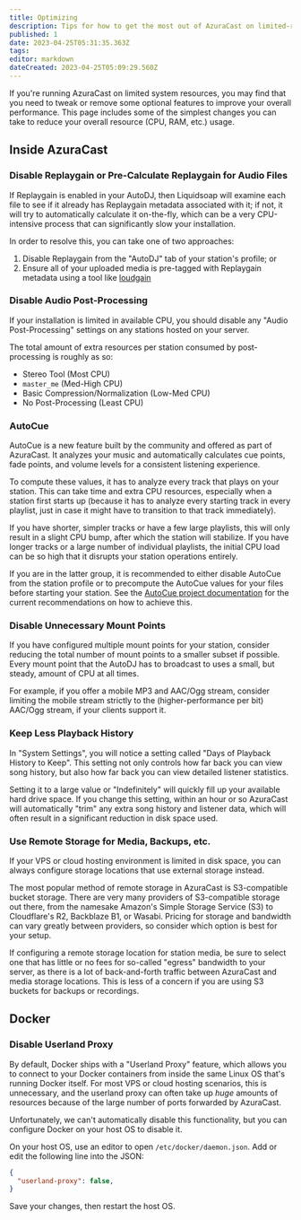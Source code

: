 ```yaml
---
title: Optimizing
description: Tips for how to get the most out of AzuraCast on limited-resource installations.
published: 1
date: 2023-04-25T05:31:35.363Z
tags: 
editor: markdown
dateCreated: 2023-04-25T05:09:29.560Z
---
```


If you're running AzuraCast on limited system resources, you may find that you need to tweak or remove some optional features to improve your overall performance. This page includes some of the simplest changes you can take to reduce your overall resource (CPU, RAM, etc.) usage.

## Inside AzuraCast

### Disable Replaygain or Pre-Calculate Replaygain for Audio Files

If Replaygain is enabled in your AutoDJ, then Liquidsoap will examine each file to see if it already has Replaygain metadata associated with it; if not, it will try to automatically calculate it on-the-fly, which can be a very CPU-intensive process that can significantly slow your installation.

In order to resolve this, you can take one of two approaches:

1. Disable Replaygain from the "AutoDJ" tab of your station's profile; or
2. Ensure all of your uploaded media is pre-tagged with Replaygain metadata using a tool like [loudgain](https://github.com/Moonbase59/loudgain)

### Disable Audio Post-Processing

If your installation is limited in available CPU, you should disable any "Audio Post-Processing" settings on any stations hosted on your server.

The total amount of extra resources per station consumed by post-processing is roughly as so:

- Stereo Tool (Most CPU)
- `master_me` (Med-High CPU)
- Basic Compression/Normalization (Low-Med CPU)
- No Post-Processing (Least CPU)

### AutoCue

AutoCue is a new feature built by the community and offered as part of AzuraCast. It analyzes your music and automatically calculates cue points, fade points, and volume levels for a consistent listening experience.

To compute these values, it has to analyze every track that plays on your station. This can take time and extra CPU resources, especially when a station first starts up (because it has to analyze every starting track in every playlist, just in case it might have to transition to that track immediately).

If you have shorter, simpler tracks or have a few large playlists, this will only result in a slight CPU bump, after which the station will stabilize. If you have longer tracks or a large number of individual playlists, the initial CPU load can be so high that it disrupts your station operations entirely.

If you are in the latter group, it is recommended to either disable AutoCue from the station profile or to precompute the AutoCue values for your files before starting your station. See the [AutoCue project documentation](https://github.com/Moonbase59/autocue/) for the current recommendations on how to achieve this.

### Disable Unnecessary Mount Points

If you have configured multiple mount points for your station, consider reducing the total number of mount points to a smaller subset if possible. Every mount point that the AutoDJ has to broadcast to uses a small, but steady, amount of CPU at all times.

For example, if you offer a mobile MP3 and AAC/Ogg stream, consider limiting the mobile stream strictly to the (higher-performance per bit) AAC/Ogg stream, if your clients support it.

### Keep Less Playback History

In "System Settings", you will notice a setting called "Days of Playback History to Keep". This setting not only controls how far back you can view song history, but also how far back you can view detailed listener statistics.

Setting it to a large value or "Indefinitely" will quickly fill up your available hard drive space. If you change this setting, within an hour or so AzuraCast will automatically "trim" any extra song history and listener data, which will often result in a significant reduction in disk space used.

### Use Remote Storage for Media, Backups, etc.

If your VPS or cloud hosting environment is limited in disk space, you can always configure storage locations that use external storage instead.

The most popular method of remote storage in AzuraCast is S3-compatible bucket storage. There are very many providers of S3-compatible storage out there, from the namesake Amazon's Simple Storage Service (S3) to Cloudflare's R2, Backblaze B1, or Wasabi. Pricing for storage and bandwidth can vary greatly between providers, so consider which option is best for your setup.

If configuring a remote storage location for station media, be sure to select one that has little or no fees for so-called "egress" bandwidth to your server, as there is a lot of back-and-forth traffic between AzuraCast and media storage locations. This is less of a concern if you are using S3 buckets for backups or recordings.

## Docker

### Disable Userland Proxy

By default, Docker ships with a "Userland Proxy" feature, which allows you to connect to your Docker containers from inside the same Linux OS that's running Docker itself. For most VPS or cloud hosting scenarios, this is unnecessary, and the userland proxy can often take up *huge* amounts of resources because of the large number of ports forwarded by AzuraCast.

Unfortunately, we can't automatically disable this functionality, but you can configure Docker on your host OS to disable it.

On your host OS, use an editor to open `/etc/docker/daemon.json`. Add or edit the following line into the JSON:

```json
{
  "userland-proxy": false,
}
```

Save your changes, then restart the host OS.
